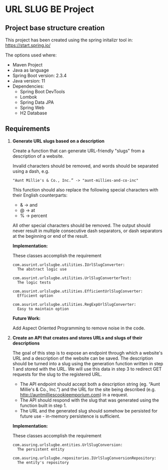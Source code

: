 # URL SLUG BE Project

## Project base structure creation

This project has been created using the spring initalizr tool in: https://start.spring.io/

The options used where:

- Maven Project
- Java as language
- Spring Boot version: 2.3.4
- Java version: 11
- Dependencies:
  - Spring Boot DevTools
  - Lombok
  - Spring Data JPA
  - Spring Web
  - H2 Database

## Requirements

1. **Generate URL slugs based on a description**

   Create a function that can generate URL-friendly "slugs" from a description of a website.

   Invalid characters should be removed, and words should be separated using a dash, e.g.

   ```
   "Aunt Millie's & Co., Inc.” -> "aunt-millies-and-co-inc"
   ```

   This function should also replace the following special characters with their English counterparts:

   - & -> and
   - @ -> at
   - % -> percent

   All other special characters should be removed. The output should never result in multiple consecutive dash separators, or dash separators at the beginning or end of the result.
   
   **Implementation:**

   These classes accomplish the requirement
   
   ```
   com.asurint.urlslugbe.utilities.IUrlSlugConverter:
     The abstract logic use
   
   com.asurint.urlslugbe.utilities.UrlSlugConverterTest:
     The logic tests
   
   com.asurint.urlslugbe.utilities.EfficientUrlSlugConverter:
     Efficient option
   
   com.asurint.urlslugbe.utilities.RegExpUrlSlugConverter:
     Easy to maintain option
   ```

   **Future Work:**
   
   Add Aspect Oriented Programming to remove noise in the code.

2. **Create an API that creates and stores URLs and slugs of their descriptions**

   The goal of this step is to expose an endpoint through which a website's URL and a description of the website can be saved. The description should be turned into a slug using the generation function written in step 1 and stored with the URL. We will use this data in step 3 to redirect GET requests for the slug to the registered URL.

   - The API endpoint should accept both a description string (eg. “Aunt Millie's & Co., Inc.”) and the URL for the site being described (e.g. http://auntmilliescookieemporium.com) in a request.
   - The API should respond with the slug that was generated using the function built in step 1.
   - The URL and the generated slug should somehow be persisted for future use - in-memory persistence is sufficient.

   **Implementation:**

   These classes accomplish the requirement
   
   ```
   com.asuring.urlslugbe.entities.UrlSlugConversion:
     The persistent entity
   
   com.asuring.urlslugbe.repositories.IUrlSlugConversionRepository:
     The entity's repository
   ```

